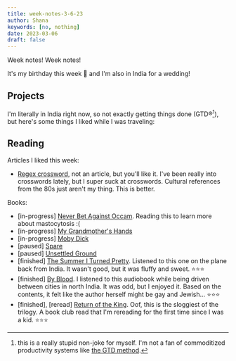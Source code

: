 ```yaml
---
title: week-notes-3-6-23
author: Shana
keywords: [no, nothing]
date: 2023-03-06
draft: false
---
```


Week notes! Week notes!

It's my birthday this week 🧁 and I'm also in India for a wedding!

## Projects

I'm literally in India right now, so not exactly getting things done (GTD®[^1]), but here's some things I liked while I was traveling:

## Reading

Articles I liked this week:

- [Regex crossword](https://regexcrossword.com/), not an article, but you'll like it. I've been really into crosswords lately, but I super suck at crosswords. Cultural references from the 80s just aren't my thing. This is better.

Books:

- [in-progress] [Never Bet Against Occam](https://openlibrary.org/works/OL20811242W/Never_Bet_Against_Occam). Reading this to learn more about mastocytosis :(
- [in-progress] [My Grandmother's Hands](https://openlibrary.org/works/OL19718843W/My_grandmother%27s_hands?edition=ia%3Amygrandmothersha0000mena)
- [in-progress] [Moby Dick](https://openlibrary.org/works/OL21501229W/Moby_Dick?edition=ia%3Amobydick0000melv_c9t5)
- [paused] [Spare](https://openlibrary.org/works/OL29240850W/Spare)
- [paused] [Unsettled Ground](https://openlibrary.org/works/OL25758323W/Unsettled_Ground)
- [finished] [The Summer I Turned Pretty](https://openlibrary.org/works/OL5819962W/The_Summer_I_Turned_Pretty?edition=key%3A/books/OL17029559M). Listened to this one on the plane back from India. It wasn't good, but it was fluffy and sweet. ⭐️⭐️⭐️
- [finished] [By Blood](https://openlibrary.org/works/OL16239773W/By_blood?edition=ia%3Abyblood0000ullm_u3v1). I listened to this audiobook while being driven between cities in north India. It was odd, but I enjoyed it. Based on the contents, it felt like the author herself might be gay and Jewish... ⭐️⭐️⭐️
- [finished], [reread] [Return of the King](https://openlibrary.org/works/OL27516W/The_Return_of_the_King?edition=ia%3Aleretourduroi0000tolk). Oof, this is the sloggiest of the trilogy. A book club read that I'm rereading for the first time since I was a kid. ⭐️⭐️⭐️

[^1]: this is a really stupid non-joke for myself. I'm not a fan of commoditized productivity systems like [the GTD method](https://gettingthingsdone.com/).
